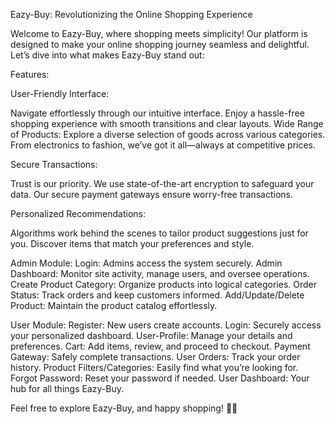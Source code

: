 Eazy-Buy: Revolutionizing the Online Shopping Experience

Welcome to Eazy-Buy, where shopping meets simplicity! Our platform is designed to make your online shopping journey seamless and delightful.
Let’s dive into what makes Eazy-Buy stand out:

Features:

User-Friendly Interface:

Navigate effortlessly through our intuitive interface.
Enjoy a hassle-free shopping experience with smooth transitions and clear layouts.
Wide Range of Products:
Explore a diverse selection of goods across various categories.
From electronics to fashion, we’ve got it all—always at competitive prices.

Secure Transactions:

Trust is our priority. We use state-of-the-art encryption to safeguard your data.
Our secure payment gateways ensure worry-free transactions.

Personalized Recommendations:

Algorithms work behind the scenes to tailor product suggestions just for you.
Discover items that match your preferences and style.

Admin Module:
Login:
Admins access the system securely.
Admin Dashboard:
Monitor site activity, manage users, and oversee operations.
Create Product Category:
Organize products into logical categories.
Order Status:
Track orders and keep customers informed.
Add/Update/Delete Product:
Maintain the product catalog effortlessly.


User Module:
Register:
New users create accounts.
Login:
Securely access your personalized dashboard.
User-Profile:
Manage your details and preferences.
Cart:
Add items, review, and proceed to checkout.
Payment Gateway:
Safely complete transactions.
User Orders:
Track your order history.
Product Filters/Categories:
Easily find what you’re looking for.
Forgot Password:
Reset your password if needed.
User Dashboard:
Your hub for all things Eazy-Buy.


Feel free to explore Eazy-Buy, and happy shopping! 🛒🌟
